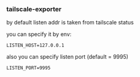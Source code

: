 ### tailscale-exporter

by default listen addr is taken from tailscale status

you can specify it by env:
```
LISTEN_HOST=127.0.0.1
```

also you can specify listen port (default = 9995)
```
LISTEN_PORT=9995
```
